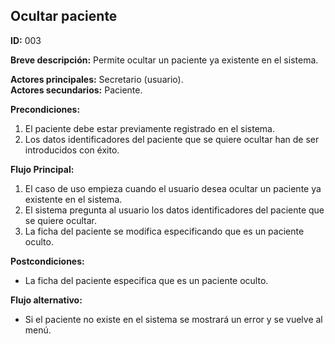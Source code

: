 ## Ocultar paciente

**ID:** 003

**Breve descripción:** Permite ocultar un paciente ya existente en el sistema.

**Actores principales:** Secretario (usuario).  
**Actores secundarios:** Paciente.

**Precondiciones:**

1. El paciente debe estar previamente registrado en el sistema.
2. Los datos identificadores del paciente que se quiere ocultar han de ser introducidos con éxito.

**Flujo Principal:**

1. El caso de uso empieza cuando el usuario desea ocultar un paciente ya existente en el sistema.
2. El sistema pregunta al usuario los datos identificadores del paciente que se quiere ocultar.
3. La ficha del paciente se modifica especificando que es un paciente oculto.

**Postcondiciones:**

* La ficha del paciente especifica que es un paciente oculto.

**Flujo alternativo:**

* Si el paciente no existe en el sistema se mostrará un error y se vuelve al menú.

